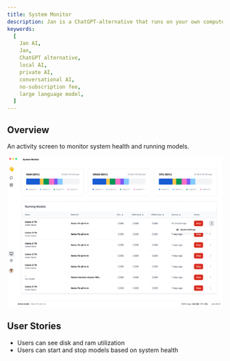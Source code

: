 ```yaml
---
title: System Monitor
description: Jan is a ChatGPT-alternative that runs on your own computer, with a local API server.
keywords:
  [
    Jan AI,
    Jan,
    ChatGPT alternative,
    local AI,
    private AI,
    conversational AI,
    no-subscription fee,
    large language model,
  ]
---
```


## Overview

An activity screen to monitor system health and running models.

![alt text](../img/system-screen.png)

## User Stories

<!-- Can also be used as a QA Checklist -->

- Users can see disk and ram utilization
- Users can start and stop models based on system health

